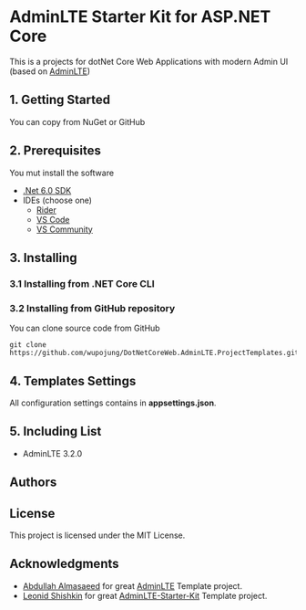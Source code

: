 # AdminLTE Starter Kit for ASP.NET Core
This is a projects for dotNet Core Web Applications with modern Admin UI (based on [AdminLTE](https://adminlte.io))
## 1. Getting Started
You can copy from NuGet or GitHub

## 2. Prerequisites
You mut install the software 
* [.Net 6.0 SDK](https://dotnet.microsoft.com/en-us/download/dotnet/6.0)
* IDEs (choose one)
  * [Rider](https://www.jetbrains.com/rider/)
  * [VS Code](https://code.visualstudio.com/)
  * [VS Community](https://visualstudio.microsoft.com/zh-hant/vs/community/)

## 3. Installing
### 3.1 Installing from .NET Core CLI 
### 3.2 Installing from GitHub repository
You can clone source code from GitHub
```shell
git clone https://github.com/wupojung/DotNetCoreWeb.AdminLTE.ProjectTemplates.git
```
## 4. Templates Settings
All configuration settings contains in **appsettings.json**.

## 5. Including List 
* AdminLTE 3.2.0

## Authors
## License
This project is licensed under the MIT License. 
## Acknowledgments
* [Abdullah Almasaeed](https://adminlte.io/about) for great [AdminLTE](https://adminlte.io) Template project.
* [Leonid Shishkin](https://github.com/leonex) for great [AdminLTE-Starter-Kit](https://github.com/dotnet-express/AdminLTE-Starter-Kit) Template project.